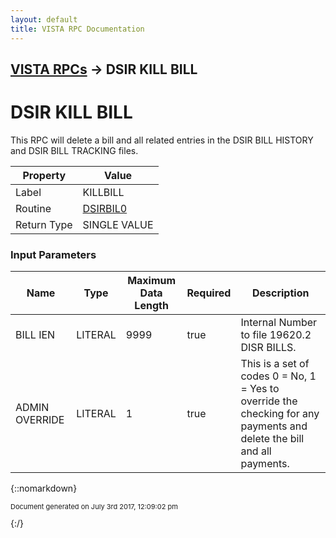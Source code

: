 ```yaml
---
layout: default
title: VISTA RPC Documentation
---
```


## [VISTA RPCs](TableOfContents) &#8594; DSIR KILL BILL
# DSIR KILL BILL

This RPC will delete a bill and all related entries in the DSIR BILL HISTORY and DSIR BILL TRACKING files.

Property | Value
--- | ---
Label | KILLBILL
Routine | [DSIRBIL0](http://code.osehra.org/dox/Routine_DSIRBIL0_source.html)
Return Type | SINGLE VALUE


### Input Parameters

Name | Type | Maximum Data Length | Required | Description
--- | --- | --- | --- | ---
BILL IEN | LITERAL | 9999 | true | Internal Number to file 19620.2 DISR BILLS.
ADMIN OVERRIDE | LITERAL | 1 | true | This is a set of codes 0 &#x3D; No, 1 &#x3D; Yes to override the checking for any payments and delete the bill and all payments.



{::nomarkdown} <br/><p style="font-size: 11px">Document generated on July 3rd 2017, 12:09:02 pm</p>{:/}